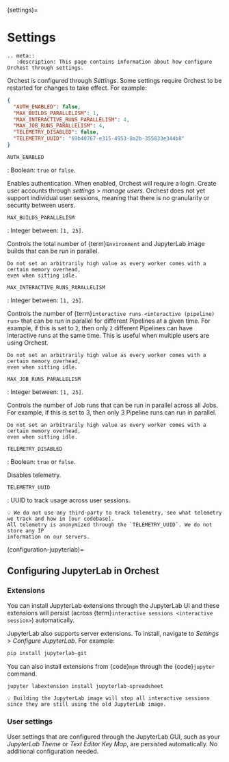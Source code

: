(settings)=

# Settings

```{eval-rst}
.. meta::
   :description: This page contains information about how configure Orchest through settings.
```

Orchest is configured through _Settings_. Some settings require Orchest to be restarted for changes to take effect. For example:

```json
{
  "AUTH_ENABLED": false,
  "MAX_BUILDS_PARALLELISM": 1,
  "MAX_INTERACTIVE_RUNS_PARALLELISM": 4,
  "MAX_JOB_RUNS_PARALLELISM": 4,
  "TELEMETRY_DISABLED": false,
  "TELEMETRY_UUID": "69b40767-e315-4953-8a2b-355833e344b8"
}
```

`AUTH_ENABLED`

: Boolean: `true` or `false`.

Enables authentication. When enabled, Orchest will require a login. Create user accounts through _settings_ > _manage users_. Orchest does not yet support individual user sessions, meaning that there is no granularity or security between users.

`MAX_BUILDS_PARALLELISM`

: Integer between: `[1, 25]`.

Controls the total number of {term}`Environment` and JupyterLab image builds that can be run in parallel.

```{note}
Do not set an arbitrarily high value as every worker comes with a certain memory overhead,
even when sitting idle.
```

`MAX_INTERACTIVE_RUNS_PARALLELISM`

: Integer between: `[1, 25]`.

Controls the number of {term}`interactive runs <interactive (pipeline) run>` that can be run in
parallel for different Pipelines at a given time. For example, if this is set to `2`, then
only `2` different Pipelines can have interactive runs at the same time. This is useful when
multiple users are using Orchest.

```{note}
Do not set an arbitrarily high value as every worker comes with a certain memory overhead,
even when sitting idle.
```

`MAX_JOB_RUNS_PARALLELISM`

: Integer between: `[1, 25]`.

Controls the number of Job runs that can be run in parallel across all Jobs. For example, if
this is set to 3, then only 3 Pipeline runs can run in parallel.

```{note}
Do not set an arbitrarily high value as every worker comes with a certain memory overhead,
even when sitting idle.
```

`TELEMETRY_DISABLED`

: Boolean: `true` or `false`.

Disables telemetry.

`TELEMETRY_UUID`

: UUID to track usage across user sessions.

```{note}
💡 We do not use any third-party to track telemetry, see what telemetry we track and how in [our codebase].
All telemetry is anonymized through the `TELEMETRY_UUID`. We do not store any IP
information on our servers.
```

[our codebase]: https://github.com/orchest/orchest/blob/4dc2b4fb6a4766de7ff4cb7d3096a56b0a5c5f6c/lib/python/orchest-internals/_orchest/internals/analytics.py#L42-L136

(configuration-jupyterlab)=

## Configuring JupyterLab in Orchest

### Extensions

You can install JupyterLab extensions through the JupyterLab UI and these extensions will persist (across {term}`interactive sessions <interactive session>`) automatically.

JupyterLab also supports server extensions. To install, navigate to _Settings_ > _Configure JupyterLab_. For example:

```bash
pip install jupyterlab-git
```

You can also install extensions from {code}`npm` through the {code}`jupyter` command.

```bash
jupyter labextension install jupyterlab-spreadsheet
```

```{note}
💡 Building the JupyterLab image will stop all interactive sessions since they are still using the old JupyterLab image.
```

### User settings

User settings that are configured through the JupyterLab GUI, such as your _JupyterLab Theme_ or _Text Editor Key Map_, are persisted automatically. No additional configuration needed.
